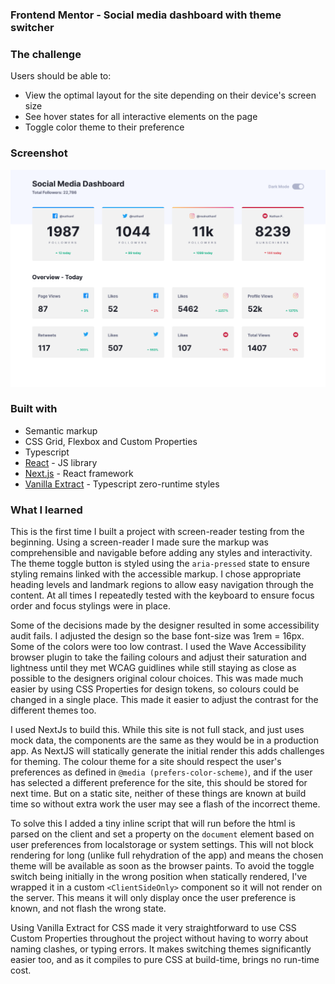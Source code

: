 ### Frontend Mentor - Social media dashboard with theme switcher 

### The challenge

Users should be able to:

- View the optimal layout for the site depending on their device's screen size
- See hover states for all interactive elements on the page
- Toggle color theme to their preference

### Screenshot

![Screenshot of social media dashboard](./screenshot.png)

### Built with

- Semantic markup
- CSS Grid, Flexbox and Custom Properties
- Typescript
- [React](https://reactjs.org/) - JS library
- [Next.js](https://nextjs.org/) - React framework
- [Vanilla Extract](https://vanilla-extract.style/) - Typescript zero-runtime styles

### What I learned

This is the first time I built a project with screen-reader testing from the beginning. Using a screen-reader I made sure the markup was comprehensible and navigable before adding any styles and interactivity. The theme toggle button is styled using the `aria-pressed` state to ensure styling remains linked with the accessible markup. I chose appropriate heading levels and landmark regions to allow easy navigation through the content. At all times I repeatedly tested with the keyboard to ensure focus order and focus stylings were in place.

Some of the decisions made by the designer resulted in some accessibility audit fails. I adjusted the design so the base font-size was 1rem = 16px. Some of the colors were too low contrast. I used the Wave Accessibility browser plugin to take the failing colours and adjust their saturation and lightness until they met WCAG guidlines while still staying as close as possible to the designers original colour choices. This was made much easier by using CSS Properties for design tokens, so colours could be changed in a single place. This made it easier to adjust the contrast for the different themes too.

I used NextJs to build this. While this site is not full stack, and just uses mock data, the components are the same as they would be in a production app. As NextJS will statically generate the initial render this adds challenges for theming. The colour theme for a site should respect the user's preferences as defined in `@media (prefers-color-scheme)`, and if the user has selected a different preference for the site, this should be stored for next time. But on a static site, neither of these things are known at build time so without extra work the user may see a flash of the incorrect theme.

To solve this I added a tiny inline script that will run before the html is parsed on the client and set a property on the `document` element based on user preferences from localstorage or system settings. This will not block rendering for long (unlike full rehydration of the app) and means the chosen theme will be available as soon as the browser paints. To avoid the toggle switch being initially in the wrong position when statically rendered, I've wrapped it in a custom `<ClientSideOnly>` component so it will not render on the server. This means it will only display once the user preference is known, and not flash the wrong state.

Using Vanilla Extract for CSS made it very straightforward to use CSS Custom Properties throughout the project without having to worry about naming clashes, or typing errors. It makes switching themes significantly easier too, and as it compiles to pure CSS at build-time, brings no run-time cost.
